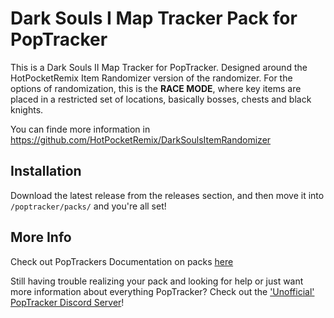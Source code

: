 # Dark Souls I Map Tracker Pack for PopTracker

This is a Dark Souls II Map Tracker for PopTracker. Designed around the HotPocketRemix Item Randomizer version of the randomizer. For the options of randomization, this is the **RACE MODE**, where key items are placed in a restricted set of locations, basically bosses, chests and black knights.

You can finde more information in https://github.com/HotPocketRemix/DarkSoulsItemRandomizer

## Installation

Download the latest release from the releases section, and then move it into `/poptracker/packs/` and you're all set!

## More Info

Check out PopTrackers Documentation on packs [here](https://github.com/black-sliver/PopTracker/blob/master/doc/PACKS.md)

Still having trouble realizing your pack and looking for help or just want more information about everything PopTracker? Check out the ['Unofficial' PopTracker Discord Server](https://discord.com/invite/gwThqMCPgK)!

